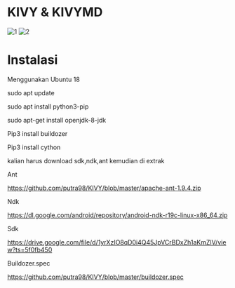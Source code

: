# KIVY & KIVYMD
![1](https://user-images.githubusercontent.com/53217950/113902933-575e8e00-97c8-11eb-8736-008484b47846.png)
![2](https://user-images.githubusercontent.com/53217950/113902943-59285180-97c8-11eb-8617-c7fbf03f35c9.jpg)

# Instalasi
Menggunakan Ubuntu 18

sudo apt update

sudo apt install python3-pip

sudo apt-get install openjdk-8-jdk

Pip3 install buildozer

Pip3 install cython

kalian harus download sdk,ndk,ant kemudian di extrak

Ant 

https://github.com/putra98/KIVY/blob/master/apache-ant-1.9.4.zip

Ndk 

https://dl.google.com/android/repository/android-ndk-r19c-linux-x86_64.zip

Sdk

https://drive.google.com/file/d/1yrXzIO8qD0i4Q45JpVCrBDxZh1aKmZlV/view?ts=5f0fb450

Buildozer.spec

https://github.com/putra98/KIVY/blob/master/buildozer.spec

